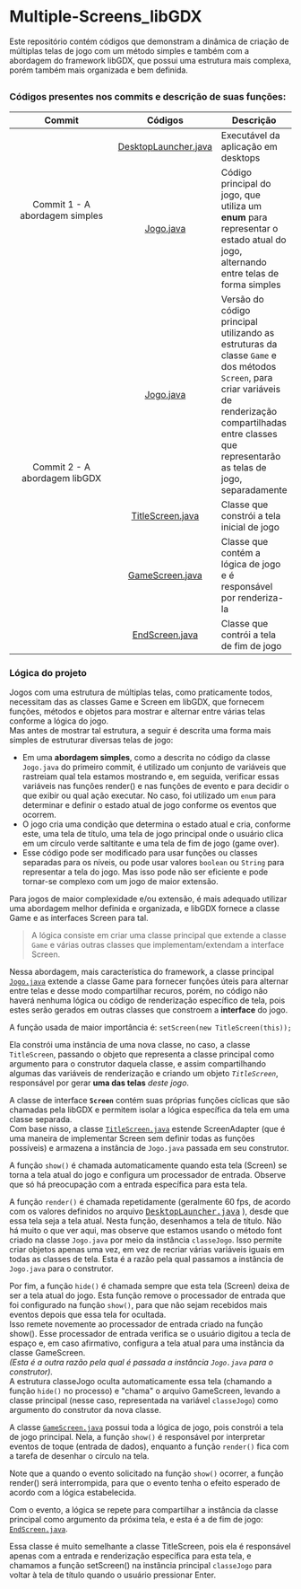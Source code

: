 <h1>Multiple-Screens_libGDX</h1>
<p>Este repositório contém códigos que demonstram a dinâmica de criação de múltiplas telas de jogo com um método simples e também 
com a abordagem do framework libGDX, que possui uma estrutura mais complexa, porém também mais organizada e bem definida.</p>
<h2></h2>
<div>
  <h3>Códigos presentes nos commits e descrição de suas funções:</h3>
  <table align="center">
    <thead><tr>
      <th width="261">Commit</th>
      <th>Códigos</th>
      <th>Descrição</th>
    </tr></thead>
    <tbody align="center">
      <tr>
        <td rowspan="2">Commit 1 - A abordagem simples</td>
        <td><a href="https://github.com/luc-gh/Multiple-Screens_libGDX/blob/main/desktop/src/com/libgdx/screen/DesktopLauncher.java">DesktopLauncher.java</a></td>
        <td align="left">Executável da aplicação em desktops</td>
      </tr>
      <tr>
        <td><a href="https://github.com/luc-gh/Multiple-Screens_libGDX/blob/dbb190617cc38433c2262d409e4c9e78a38544a6/core/src/com/libgdx/screen/Jogo.java">Jogo.java</a></td>
        <td align="left">Código principal do jogo, que utiliza um <b>enum</b> para representar o estado atual do jogo, alternando entre telas de forma simples</td>
      </tr>
      <tr>
        <td rowspan="4">Commit 2 - A abordagem libGDX</td>
        <td><a href="https://github.com/luc-gh/Multiple-Screens_libGDX/blob/main/core/src/com/libgdx/screen/Jogo.java">Jogo.java</a></td>
        <td align="left">Versão do código principal utilizando as estruturas da classe <code>Game</code> e dos métodos <code>Screen</code>, para criar variáveis de renderização compartilhadas entre classes que representarão as telas de jogo, separadamente</td>
      </tr>
      <tr>
        <td><a href="https://github.com/luc-gh/Multiple-Screens_libGDX/blob/main/core/src/com/libgdx/screen/TitleScreen.java">TitleScreen.java</a></td>
        <td align="left">Classe que constrói a tela inicial de jogo</td>
      </tr>
      <tr>
        <td><a href="https://github.com/luc-gh/Multiple-Screens_libGDX/blob/main/core/src/com/libgdx/screen/GameScreen.java">GameScreen.java</a></td>
        <td align="left">Classe que contém a lógica de jogo e é responsável por renderiza-la</td>
      </tr>
      <tr>
        <td><a href="https://github.com/luc-gh/Multiple-Screens_libGDX/blob/main/core/src/com/libgdx/screen/EndScreen.java">EndScreen.java</a></td>
        <td align="left">Classe que contrói a tela de fim de jogo</td>
      </tr>
    </tbody>
  </table>
</div>
<div>
  <h3>Lógica do projeto</h3>
  <p>
    Jogos com uma estrutura de múltiplas telas, como praticamente todos, necessitam das as classes Game e Screen em libGDX, 
    que fornecem funções, métodos e objetos para mostrar e alternar entre várias telas conforme a lógica do jogo.<br>
    Mas antes de mostrar tal estrutura, a seguir é descrita uma forma mais simples de estruturar diversas telas de jogo:
  </p>
  <ul>
    <li>
      Em uma <b>abordagem simples</b>, como a descrita no código da classe <code>Jogo.java</code> do primeiro commit, é utilizado um conjunto de variáveis 
      que rastreiam qual tela estamos mostrando e, em seguida, verificar essas variáveis nas funções render() e nas funções de evento e para decidir o que 
      exibir ou qual ação executar. No caso, foi utilizado um <code>enum</code> para determinar e definir o estado atual de jogo conforme os eventos 
      que ocorrem.
    </li>
    <li>
      O jogo cria uma condição que determina o estado atual e cria, conforme este, uma tela de título, uma tela de jogo principal onde o usuário clica em 
      um círculo verde saltitante e uma tela de fim de jogo (game over).
    </li>
    <li>
      Esse código pode ser modificado para usar funções ou classes separadas para os níveis, ou pode usar valores <code>boolean</code> ou 
      <code>String</code> para representar a tela do jogo. Mas isso pode não ser eficiente e pode tornar-se complexo com um jogo de maior extensão.
    </li>
  </ul>
  <p>
    Para jogos de maior complexidade e/ou extensão, é mais adequado utilizar uma abordagem melhor definida e organizada, e libGDX fornece a classe Game 
    e as interfaces Screen para tal.
  </p>
</div>
<div>
  <blockquote>
    A lógica consiste em criar uma classe principal que extende a classe <code>Game</code> e várias outras classes que implementam/extendam a interface
    Screen. 
  </blockquote>
</div>
<div>
  <p>
    Nessa abordagem, mais característica do framework, a classe principal 
    <a href="https://github.com/luc-gh/Multiple-Screens_libGDX/blob/master/core/src/com/libgdx/screen/Jogo.java"><code>Jogo.java</code></a> 
    extende a classe Game para fornecer funções úteis para alternar entre telas e desse modo compartilhar recuros, porém, no código não haverá nenhuma 
    lógica ou código de renderização específico de tela, pois estes serão gerados em outras classes que constroem a <b>interface</b> do jogo.
  </p>
  <p>
    A função usada de maior importância é: 
    <code>setScreen(new TitleScreen(this));</p></code>
    Ela constrói uma instância de uma nova classe, no caso, a classe <code>TitleScreen</code>, passando o objeto que representa a classe principal como
    argumento para o construtor daquela classe, e assim compartilhando algumas das variáveis de renderização e criando um objeto 
    <code><i>TitleScreen</i></code>, responsável por gerar <b>uma das telas</b> <i>deste jogo</i>.
  </p>
  <p>
    A classe de interface <code><b>Screen</code></b> contém suas próprias funções cíclicas que são chamadas pela libGDX e permitem isolar a 
    lógica específica da tela em uma classe separada.<br>
    Com base nisso, a classe 
    <a href="https://github.com/luc-gh/Multiple-Screens_libGDX/blob/master/core/src/com/libgdx/screen/TitleScreen.java"><code>TitleScreen.java</code></a> 
    estende ScreenAdapter (que é uma maneira de implementar Screen sem definir todas as funções possíveis) e armazena a instância de <code>Jogo.java</code>
    passada em seu construtor.
  </p>
  <p>
    A função <code>show()</code> é chamada automaticamente quando esta tela (Screen) se torna a tela atual do jogo e configura um processador de entrada. 
    Observe que só há preocupação com a entrada específica para esta tela. 
  </p>
  <p>
    A função <code>render()</code> é chamada repetidamente (geralmente 60 fps, de acordo com os valores definidos no arquivo
    <a href="https://github.com/luc-gh/Multiple-Screens_libGDX/blob/master/desktop/src/com/libgdx/screen/DesktopLauncher.java">
    <kbd>DesktopLauncher.java</kbd></a> ),
    desde que essa tela seja a tela atual. Nesta função, desenhamos a tela de título. 
    Não há muito o que ver aqui, mas observe
    que estamos usando o método font criado na classe <code>Jogo.java</code> por meio da instância <code>classeJogo</code>. Isso permite criar
    objetos apenas uma vez, em vez de recriar várias variáveis iguais em todas as classes de tela. 
    Esta é a razão pela qual passamos a instância de <code>Jogo.java</code> para o construtor.
  </p>
  <p>
    Por fim, a função <code>hide()</code> é chamada sempre que esta tela (Screen) deixa de ser a tela atual do jogo. Esta função remove o 
    processador de entrada que foi
    configurado na função <code>show()</code>, para que não sejam recebidos mais eventos depois que essa tela for ocultada.<br>
    Isso remete novemente ao processador de entrada criado na função show(). Esse processador de entrada verifica se o usuário digitou a tecla de espaço 
    e, em caso afirmativo, configura a tela atual para uma instância da classe GameScreen. <br>
    <i>(Esta é a outra razão pela qual é passada a instância <code>Jogo.java</code> para o construtor).</i><br>
    A estrutura classeJogo oculta automaticamente essa tela (chamando a função <code>hide()</code> no processo) e "chama" o arquivo GameScreen, levando a 
    classe principal (nesse caso, representada na variável <code>classeJogo</code>) como argumento do construtor da nova classe.
  </p>
</div>
<div>
  <p>
    A classe 
    <a href="https://github.com/luc-gh/Multiple-Screens_libGDX/blob/main/core/src/com/libgdx/screen/GameScreen.java"><code>GameScreen.java</code></a>
    possui toda a lógica de jogo, pois constrói a tela de jogo principal. Nela, a função <code>show()</code> é responsável por interpretar eventos de toque (entrada 
    de dados), enquanto a função <code>render()</code> fica com a tarefa de desenhar o círculo na tela. 
  </p>
  <p>
    Note que a quando o evento solicitado na função <code>show()</code> ocorrer, 
    a função render() será interrompida, para que o evento tenha o efeito esperado de acordo com a lógica estabelecida.
  </p>
</div>
<div>
  <p>
    Com o evento, a lógica se repete para compartilhar a instância da classe principal como argumento da próxima tela, e esta é a de fim de jogo: 
    <a href="https://github.com/luc-gh/Multiple-Screens_libGDX/blob/main/core/src/com/libgdx/screen/EndScreen.java"><code>EndScreen.java</code></a>.
  </p>
  <p>
    Essa classe é muito semelhante a classe TitleScreen, pois ela é responsável apenas com a entrada e renderização específica para esta tela, 
    e chamamos a função setScreen() na instância principal <code>classeJogo</code> para voltar à tela de título quando o usuário pressionar Enter.
  </p>
</div>
